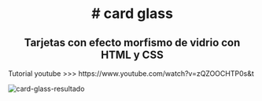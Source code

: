 <h1 align="center"># card glass</h1>
<h2 align="center">Tarjetas con efecto morfismo de vidrio con HTML y CSS</h2>
Tutorial youtube >>> https://www.youtube.com/watch?v=zQZOOCHTP0s&t

![card-glass-resultado](https://user-images.githubusercontent.com/87190518/188731865-c86296c3-e6e8-40c4-8968-5badb2f036b4.jpg)
